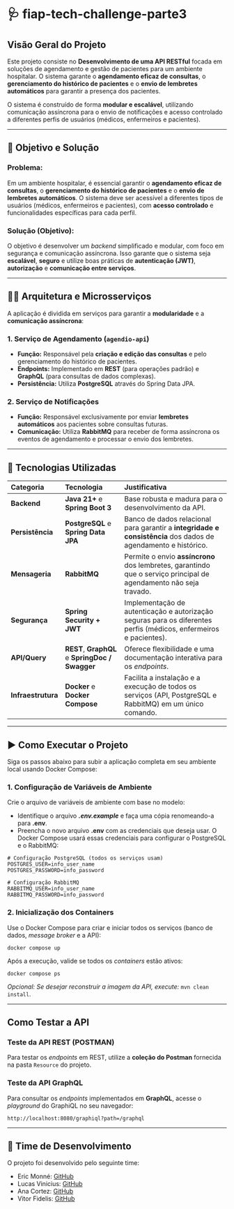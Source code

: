 # 🩺 fiap-tech-challenge-parte3

## Visão Geral do Projeto

Este projeto consiste no **Desenvolvimento de uma API RESTful** focada em soluções de agendamento e gestão de pacientes para um ambiente hospitalar. O sistema garante o **agendamento eficaz de consultas**, o **gerenciamento do histórico de pacientes** e o **envio de lembretes automáticos** para garantir a presença dos pacientes.

O sistema é construído de forma **modular e escalável**, utilizando comunicação assíncrona para o envio de notificações e acesso controlado a diferentes perfis de usuários (médicos, enfermeiros e pacientes).

-----

## 🎯 Objetivo e Solução

### Problema:

Em um ambiente hospitalar, é essencial garantir o **agendamento eficaz de consultas**, o **gerenciamento do histórico de pacientes** e o **envio de lembretes automáticos**. O sistema deve ser acessível a diferentes tipos de usuários (médicos, enfermeiros e pacientes), com **acesso controlado** e funcionalidades específicas para cada perfil.

### Solução (Objetivo):

O objetivo é desenvolver um *backend* simplificado e modular, com foco em segurança e comunicação assíncrona. Isso garante que o sistema seja **escalável**, **seguro** e utilize boas práticas de **autenticação (JWT)**, **autorização** e **comunicação entre serviços**.

-----

## 👨‍🔧 Arquitetura e Microsserviços

A aplicação é dividida em serviços para garantir a **modularidade** e a **comunicação assíncrona**:

### 1\. Serviço de Agendamento (`agendio-api`)

  * **Função:** Responsável pela **criação e edição das consultas** e pelo gerenciamento do histórico de pacientes.
  * **Endpoints:** Implementado em **REST** (para operações padrão) e **GraphQL** (para consultas de dados complexas).
  * **Persistência:** Utiliza **PostgreSQL** através do Spring Data JPA.

### 2\. Serviço de Notificações

  * **Função:** Responsável exclusivamente por enviar **lembretes automáticos** aos pacientes sobre consultas futuras.
  * **Comunicação:** Utiliza **RabbitMQ** para receber de forma assíncrona os eventos de agendamento e processar o envio dos lembretes.

-----

## 📝 Tecnologias Utilizadas

| Categoria | Tecnologia | Justificativa |
| :--- | :--- | :--- |
| **Backend** | **Java 21+** e **Spring Boot 3**  | Base robusta e madura para o desenvolvimento da API. |
| **Persistência** | **PostgreSQL**  e **Spring Data JPA**  | Banco de dados relacional para garantir a **integridade e consistência** dos dados de agendamento e histórico. |
| **Mensageria** | **RabbitMQ**  | Permite o envio **assíncrono** dos lembretes, garantindo que o serviço principal de agendamento não seja travado. |
| **Segurança** | **Spring Security + JWT** | Implementação de autenticação e autorização seguras para os diferentes perfis (médicos, enfermeiros e pacientes). |
| **API/Query** | **REST**, **GraphQL**  e **SpringDoc / Swagger** | Oferece flexibilidade e uma documentação interativa para os *endpoints*. |
| **Infraestrutura** | **Docker** e **Docker Compose** | Facilita a instalação e a execução de todos os serviços (API, PostgreSQL e RabbitMQ) em um único comando. |

-----

## ▶️ Como Executar o Projeto

Siga os passos abaixo para subir a aplicação completa em seu ambiente local usando Docker Compose:

### 1\. Configuração de Variáveis de Ambiente

Crie o arquivo de variáveis de ambiente com base no modelo:

  * Identifique o arquivo ***.env.example*** e faça uma cópia renomeando-a para **.env**.
  * Preencha o novo arquivo **.env** com as credenciais que deseja usar. O Docker Compose usará essas credenciais para configurar o PostgreSQL e o RabbitMQ:

<!-- end list -->

```text
# Configuração PostgreSQL (todos os serviços usam)
POSTGRES_USER=info_user_name 
POSTGRES_PASSWORD=info_password 

# Configuração RabbitMQ
RABBITMQ_USER=info_user_name 
RABBITMQ_PASSWORD=info_password 
```

### 2\. Inicialização dos Containers

Use o Docker Compose para criar e iniciar todos os serviços (banco de dados, *message broker* e a API):

```shell
docker compose up
```

Após a execução, valide se todos os *containers* estão ativos:

```shell
docker compose ps
```

*Opcional: Se desejar reconstruir a imagem da API, execute:* `mvn clean install`.

-----

## Como Testar a API

### Teste da API REST (POSTMAN)

Para testar os *endpoints* em REST, utilize a **coleção do Postman** fornecida na pasta `Resource` do projeto.

### Teste da API GraphQL

Para consultar os *endpoints* implementados em **GraphQL**, acesse o *playground* do GraphiQL no seu navegador:

```
http://localhost:8080/graphiql?path=/graphql 
```

-----

## 🧩 Time de Desenvolvimento

O projeto foi desenvolvido pelo seguinte time:

  * Eric Monné: [GitHub](https://github.com/ericmonne) 
  * Lucas Vinicius: [GitHub](https://github.com/lcvinicius) 
  * Ana Cortez: [GitHub](https://github.com/anacarolcortez) 
  * Vitor Fidelis: [GitHub](https://github.com/VitorFidelis) 
